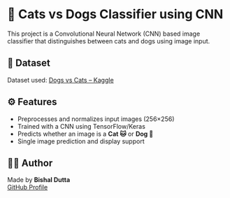 <h1>🐶 Cats vs Dogs Classifier using CNN</h1>

<p>This project is a Convolutional Neural Network (CNN) based image classifier that distinguishes between cats and dogs using image input.</p>

<h2>📂 Dataset</h2>
<p>
  Dataset used: 
  <a href="https://www.kaggle.com/datasets/salader/dogs-vs-cats" target="_blank">
    Dogs vs Cats – Kaggle
  </a>
</p>

<h2>⚙️ Features</h2>
<ul>
  <li>Preprocesses and normalizes input images (256×256)</li>
  <li>Trained with a CNN using TensorFlow/Keras</li>
  <li>Predicts whether an image is a <strong>Cat 🐱</strong> or <strong>Dog 🐶</strong></li>
  <li>Single image prediction and display support</li>
</ul>

<h2>👨‍💻 Author</h2>
<p>
  Made by <strong>Bishal Dutta</strong><br>
  <a href="https://github.com/i-m-invincible" target="_blank">GitHub Profile</a>
</p>

